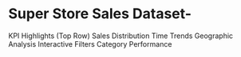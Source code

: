 # Super Store Sales Dataset-
KPI Highlights (Top Row)
Sales Distribution
Time Trends
Geographic Analysis
Interactive Filters
Category Performance
